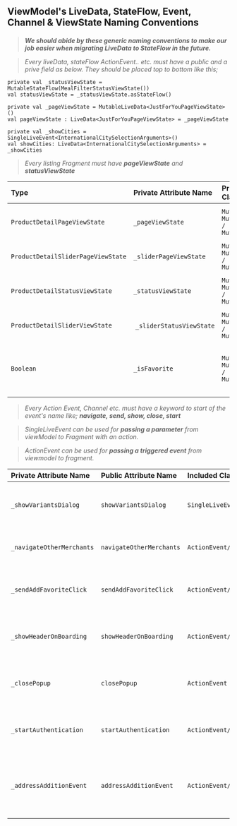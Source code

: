 
## ViewModel's LiveData, StateFlow, Event, Channel & ViewState Naming Conventions

#### 
>*__We should abide by these generic naming conventions to make our job easier when migrating LiveData to StateFlow in the future.__*

>*Every liveData, stateFlow ActionEvent.. etc. must have a public and a prive field as below. They should be placed top to bottom like this;*

    private val _statusViewState = MutableStateFlow(MealFilterStatusViewState())
    val statusViewState = _statusViewState.asStateFlow()

    private val _pageViewState = MutableLiveData<JustForYouPageViewState>()
    val pageViewState : LiveData<JustForYouPageViewState> = _pageViewState

    private val _showCities = SingleLiveEvent<InternationalCitySelectionArguments>() 
    val showCities: LiveData<InternationalCitySelectionArguments> = _showCities

>*Every listing Fragment must have* ***pageViewState*** *and* ***statusViewState***

| Type | Private Attribute Name | Private Included Class | Public Attribute Name | Public Included Class    | Description                |
| :-------- | :-------- | :------- | :------------------------- | :------------------------- | :-------------------------|
| `ProductDetailPageViewState` | `_pageViewState`| `MutableLiveData<T> / MutableStateFlow<T> / MutableSharedFlow<T>`| `pageViewState` | `LiveData<ProductDetailPageViewState> / StateFlow<T> / SharedFlow<T>`  | for __main__ recyclerView listing in a fragment |
| `ProductDetailSliderPageViewState` | `_sliderPageViewState` | `MutableLiveData<T> / MutableStateFlow<T> / MutableSharedFlow<T>`| `sliderPageViewState`| `LiveData<ProductDetailSliderPageViewState> / StateFlow<T> / SharedFlow<T>` |  for __sublisting__ in a fragment |
| `ProductDetailStatusViewState` | `_statusViewState` | `MutableLiveData<T> / MutableStateFlow<T> / MutableSharedFlow<T>` | `statusViewState`| `LiveData<ProductDetailStatusViewState> / StateFlow<T> / SharedFlow<T>`  | for __main__ state management in a fragment |
| `ProductDetailSliderViewState` | `_sliderStatusViewState` | `MutableLiveData<T> / MutableStateFlow<T> / MutableSharedFlow<T>` | `sliderStatusViewState`| `LiveData<ProductDetailSliderViewState> / StateFlow<T> / SharedFlow<T>` | for __sub__ state management in a fragment|
| `Boolean` | `_isFavorite` | `MutableLiveData<T> / MutableStateFlow<T> / MutableSharedFlow<T>` | `isFavorite`| `LiveData<Boolean> / StateFlow<T> / SharedFlow<T>`  | primitive type's responsibility should described by naming  |


> *Every Action Event, Channel etc. must have a keyword to start of the event's name like;* ***navigate, send, show, close, start***

> *SingleLiveEvent can be used for ***passing a parameter*** from viewModel to Fragment with an action.*

> *ActionEvent can be used for ***passing a triggered event*** from viewmodel to fragment.*

| Private Attribute Name | Public Attribute Name| Included Class|Description|
| :-------- | :------- | :------------------------- | :------------------------- |
| `_showVariantsDialog` | `showVariantsDialog` | `SingleLiveEvent<T>/Channel<T>` | __show__ keyword can be used for showing popup, dialog etc. on UI to user. |
| `_navigateOtherMerchants` | `navigateOtherMerchants` | `ActionEvent/ActionChannel` | __navigate__ keyword can be used for navigating to a fragment.|
| `_sendAddFavoriteClick`| `sendAddFavoriteClick` | `ActionEvent/ActionChannel` | __send__ keyword can be used for sending an analytic event or firebase event etc. |
| `_showHeaderOnBoarding`| `showHeaderOnBoarding` | `ActionEvent/ActionChannel` | __show__ keyword can be used for showing a dialog or onBoarding on the screen. |
| `_closePopup`| `closePopup`| `ActionEvent` | __close__ keyword can be used for closing a dialog or onBoarding on the screen.|
| `_startAuthentication`| `startAuthentication`| `ActionEvent/ActionChannel` | __start__ keyword can be used for starting a flow like authentication flow. |
| `_addressAdditionEvent`| `addressAdditionEvent`| `ActionEvent/ActionChannel` | add __event__ at to end of the naming of the ActionEvent attribute when the attribute in created inside of __SharedViewModel__ |

  